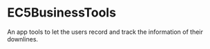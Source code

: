 # EC5BusinessTools
 An app tools to let the users record and track the information of their downlines.
